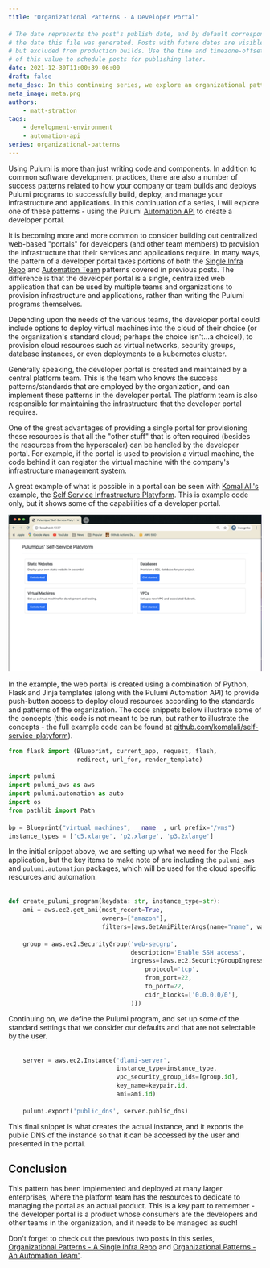 ```yaml
---
title: "Organizational Patterns - A Developer Portal"

# The date represents the post's publish date, and by default corresponds with
# the date this file was generated. Posts with future dates are visible in development,
# but excluded from production builds. Use the time and timezone-offset portions of
# of this value to schedule posts for publishing later.
date: 2021-12-30T11:00:39-06:00
draft: false
meta_desc: In this continuing series, we explore an organizational pattern of using Pulumi - a developer portal.
meta_image: meta.png
authors:
    - matt-stratton
tags:
    - development-environment
    - automation-api
series: organizational-patterns
---
```


Using Pulumi is more than just writing code and components. In addition to common software development practices, there are also a number of success patterns related to how your company or team builds and deploys Pulumi programs to successfully build, deploy, and manage your infrastructure and applications. In this continuation of a series, I will explore one of these patterns - using the Pulumi [Automation API](https://www.pulumi.com/docs/using-pulumi/automation-api/) to create a developer portal.

<!--more-->

It is becoming more and more common to consider building out centralized web-based "portals" for developers (and other team members) to provision the infrastructure that their services and applications require. In many ways, the pattern of a developer portal takes portions of both the [Single Infra Repo](/blog/organizational-patterns-infra-repo/) and [Automation Team](/blog/organizational-patterns-automation-team/) patterns covered in previous posts. The difference is that the developer portal is a single, centralized web application that can be used by multiple teams and organizations to provision infrastructure and applications, rather than writing the Pulumi programs themselves.

Depending upon the needs of the various teams, the developer portal could include options to deploy virtual machines into the cloud of their choice (or the organization's standard cloud; perhaps the choice isn't...a choice!), to provision cloud resources such as virtual networks, security groups, database instances, or even deployments to a kubernetes cluster.

Generally speaking, the developer portal is created and maintained by a central platform team. This is the team who knows the success patterns/standards that are employed by the organization, and can implement these patterns in the developer portal. The platform team is also responsible for maintaining the infrastructure that the developer portal requires.

One of the great advantages of providing a single portal for provisioning these resources is that all the "other stuff" that is often required (besides the resources from the hyperscaler) can be handled by the developer portal. For example, if the  portal is used to provision a virtual machine, the code behind it can register the virtual machine with the company's infrastructure management system.

A great example of what is possible in a portal can be seen with [Komal Ali's](https://github.com/komalali/) example, the [Self Service Infrastructure Platyform](https://github.com/komalali/self-service-platyform). This is example code only, but it shows some of the capabilities of a developer portal.

![Screeshot of the platyform](platyform.png)

In the example, the web portal is created using a combination of Python, Flask and Jinja templates (along with the Pulumi Automation API) to provide push-button access to deploy cloud resources according to the standards and patterns of the organization. The code snippets below illustrate some of the concepts (this code is not meant to be run, but rather to illustrate the concepts - the full example code can be found at [github.com/komalali/self-service-platyform](https://github.com/komalali/self-service-platyform)).

```python
from flask import (Blueprint, current_app, request, flash,
                   redirect, url_for, render_template)

import pulumi
import pulumi_aws as aws
import pulumi.automation as auto
import os
from pathlib import Path

bp = Blueprint("virtual_machines", __name__, url_prefix="/vms")
instance_types = ['c5.xlarge', 'p2.xlarge', 'p3.2xlarge']

```

In the initial snippet above, we are setting up what we need for the Flask application, but the key items to make note of are including the `pulumi_aws` and `pulumi.automation` packages, which will be used for the cloud specific resources and automation.

```python

def create_pulumi_program(keydata: str, instance_type=str):
    ami = aws.ec2.get_ami(most_recent=True,
                          owners=["amazon"],
                          filters=[aws.GetAmiFilterArgs(name="name", values=["*amzn2-ami-minimal-hvm*"])])

    group = aws.ec2.SecurityGroup('web-secgrp',
                                  description='Enable SSH access',
                                  ingress=[aws.ec2.SecurityGroupIngressArgs(
                                      protocol='tcp',
                                      from_port=22,
                                      to_port=22,
                                      cidr_blocks=['0.0.0.0/0'],
                                  )])

```

Continuing on, we define the Pulumi program, and set up some of the standard settings that we consider our defaults and that are not selectable by the user.

```python

    server = aws.ec2.Instance('dlami-server',
                              instance_type=instance_type,
                              vpc_security_group_ids=[group.id],
                              key_name=keypair.id,
                              ami=ami.id)

    pulumi.export('public_dns', server.public_dns)

```

This final snippet is what creates the actual instance, and it exports the public DNS of the instance so that it can be accessed by the user and presented in the portal.

## Conclusion

This pattern has been implemented and deployed at many larger enterprises, where the platform team has the resources to dedicate to managing the portal as an actual product. This is a key part to remember - the developer portal is a product whose consumers are the developers and other teams in the organization, and it needs to be managed as such!

Don't forget to check out the previous two posts in this series, [Organizational Patterns - A Single Infra Repo](/blog/organizational-patterns-infra-repo/) and [Organizational Patterns - An Automation Team"](/blog/organizational-patterns-automation-team/).

